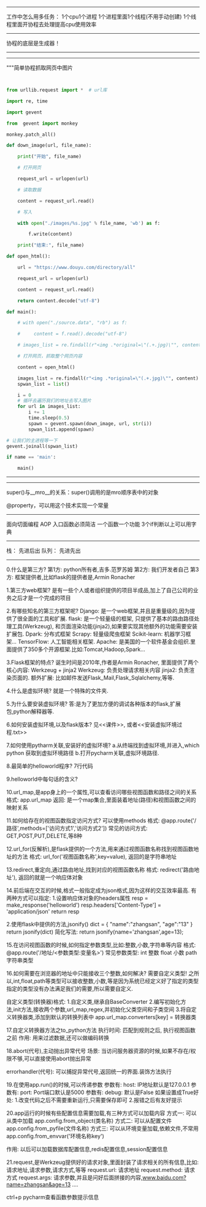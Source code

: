 *************************************************************************************
工作中怎么用多任务：
  1个cpu1个进程
  1个进程里面1个线程(不用手动创建)
  1个线程里面开协程去处理提高cpu使用效率

*************************************************************************************
协程的底层是生成器！
*************************************************************************************

*************************************************************************************



"""简单协程抓取网页中图片

```python


from urllib.request import *  # url库

import re, time

import gevent

from  gevent import monkey

monkey.patch_all()

def down_image(url, file_name):

    print("开始", file_name)

    # 打开网页

    request_url = urlopen(url)

    # 读取数据

    content = request_url.read()

    # 写入

    with open("./images/%s.jpg" % file_name, 'wb') as f:

        f.write(content)

    print("结束:", file_name)

def open_html():

    url = "https://www.douyu.com/directory/all"

    request_url = urlopen(url)

    content = request_url.read()

    return content.decode("utf-8")

def main():

    # with open("./source.data", "rb") as f:

    #     content = f.read().decode("utf-8")

    # images_list = re.findall(r"<img .*original=\"(.+.jpg)\"", content)

    # 打开网页，抓取整个网页内容

    content = open_html()

    images_list = re.findall(r"<img .*original=\"(.+.jpg)\"", content)
    spwan_list = list()

    i = 0
    # 循环去遍历我们的地址去写入图片
    for url in images_list:
        i += 1
        time.sleep(0.5)
        spawn = gevent.spawn(down_image, url, str(i))
        spwan_list.append(spawn)

# 让我们的主进程等一下
gevent.joinall(spwan_list)

if name == 'main':

    main()


```

*************************************************************************************

*************************************************************************************
super()与__mro__的关系：super()调用的是mro顺序表中的对象

@property，可以用这个技术实现一个常量
*************************************************************************************

面向切面编程
AOP
入口函数必须简洁
一个函数一个功能
3个if判断以上可以用字典

------

栈：	先进后出
队列：	先进先出

------




0.什么是第三方?
第1方: python所有者,吉多.范罗苏姆
第2方: 我们开发者自己
第3方: 框架提供者,比如flask的提供者是,Armin Ronacher


1.第三方web框架?
是有一些个人或者组织提供的项目半成品,加上了自己公司的业务之后才是一个完成的项目


2.有哪些知名的第三方框架呢?
Django: 是一个web框架,并且是重量级的,因为提供了很全面的工具和扩展.
flask: 是一个轻量级的框架, 只提供了基本的路由路径处理工具(Werkzeug), 和页面渲染功能(jinja2),如果要实现其他额外的功能需要安装扩展包.
Dpark: 分布式框架
Scrapy: 轻量级爬虫框架
Scikit-learn: 机器学习框架...
TensorFlow: 人工智能相关框架.
Apache: 是美国的一个软件基金会组织.里面提供了350多个开源框架.比如:Tomcat,Hadoop,Spark...


3.Flask框架的特点?
诞生时间是2010年,作者是Armin Ronacher,
里面提供了两个核心内容: Werkzeug + jinja2
Werkzeug: 负责处理请求相关内容
jinja2: 负责渲染页面的.
额外扩展: 比如邮件发送Flask_Mail,Flask_Sqlalchemy,等等.

4.什么是虚拟环境?
就是一个特殊的文件夹.

5.为什么要安装虚拟环境?
答:是为了更加方便的调试各种版本的flask,扩展包,python解释器等.

6.如何安装虚拟环境,以及flask版本?
	见<<课件>>, 或者<<安装虚拟环境过程.txt>>


7.如何使用pytharm关联,安装好的虚拟环境?
  a.从终端找到虚拟环境,并进入,which python 获取到虚拟环境路径
  b.打开pycharm关联,虚拟环境路径.


8.最简单的helloworld程序?
7行代码

9.helloworld中每句话的含义?


10.url_map,是app身上的一个属性,可以查看访问哪些视图函数和路径之间的关系
格式: app.url_map
返回: 是一个map集合,里面装着地址(路径)和视图函数之间的映射关系


11.如何给存在的视图函数指定访问方式? 可以使用methods
格式: @app.route('/路径',methods=['访问方式1','访问方式2'])
常见的访问方式: GET,POST,PUT,DELETE,等8种


12.url_for(反解析),是flask提供的一个方法,用来通过视图函数名称找到视图函数地址的方法
格式: url_for('视图函数名称',key=value), 返回的是字符串地址


13.redirect,重定向,通过路由地址,找到对应的视图函数名称
格式: redirect('路由地址'), 返回的就是一个响应体对象



14.前后端在交互的时候,格式一般指定成为json格式,因为这样的交互效率最高.
有两种方式可以指定:
1.设置响应体对象的headers属性
	resp = make_response('helloworld')
	resp.headers['Content-Type'] = 'application/json'
	return resp

2.使用flask中提供的方法,jsonify()
	dict = {
		"name":"zhangsan",
		"age":"13"
	}
	return jsonify(dict)
	简化写法:
	return jsonify(name='zhangsan',age=13);


15.在访问视图函数的时候,如何指定参数类型,比如:整数,小数,字符串等内容
格式: @app.route('/地址/<参数类型:变量名>')
常见参数类型:
	int		整数
	float	小数
	path	字符串类型


16.如何需要在浏览器的地址中只能接收三个整数,如何解决?
需要自定义类型!
之所以,int,float,path等类型可以接收整数,小数,等是因为系统已经定义好了指定的类型
指定的类型没有办法满足我们的需要,所以需要自定义.

自定义类型(转换器)格式:
1.自定义类,继承自BaseConverter
2.编写初始化方法,init方法,接收两个参数,url_map,regex,并初始化父类空间和子类空间
3.将自定义转换器类,添加到默认的转换列表中
	app.url_map.converters[key] = 转换器类


17.自定义转换器方法之to_python方法
执行时间: 匹配到规则之后, 执行视图函数之前
作用: 用来过滤数据,还可以做编码转换


18.abort(代号),主动抛出异常代号
场景: 当访问服务器资源的时候,如果不存在/权限不够,可以直接使用abort抛出异常

errorhandler(代号): 可以捕捉异常代号,返回统一的界面.装饰方法执行


19.在使用app.run()的时候,可以传递参数
参数有: host: IP地址默认是127.0.0.1
参数有: port: Port端口默认是5000
参数有: debug: 默认是False
	如果设置成True好处:
		1.改变代码之后不需要重新运行,只需要保存即可
		2.报错之后有友好提示

20.app运行的时候有些配置信息需要加载,有三种方式可以加载内容
方式一: 可以从类中加载
app.config.from_object(类名称)
方式二: 可以从配置文件
app.config.from_pyfile(文件名称)
方式三: 可以从环境变量加载,依赖文件,不常用
app.config.from_envvar('环境名称key')

作用: 以后可以加载数据库配置信息,redis配置信息,session配置信息

21.request,是Werkzeug提供好的请求对象,里面封装了请求相关的所有信息,比如:请求地址,请求参数,请求方式,等等
request.url: 请求地址
request.method: 请求方式
request.args: 请求参数,并且是问好后面拼接的内容,www.baidu.com?name=zhangsan&age=13
....



ctrl+p	pycharm查看函数参数提示信息


















